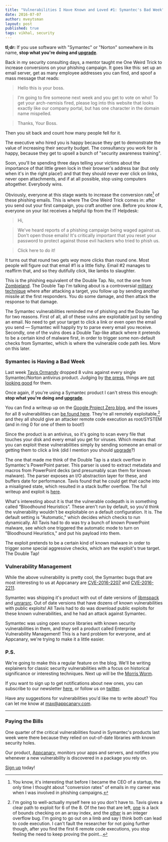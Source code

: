 ```yaml
---
title: "Vulnerabilities I Have Known and Loved #1: Symantec's Bad Week"
date: 2016-07-07
author: mveytsman
layout: post
published: true
tags: vikhal, security
---
```


**tl;dr:** If you use software with "Symantec" or "Norton" somewhere in its name, **stop what you're doing and [upgrade](https://www.symantec.com/support-center/upgrades)**.

Back in my security consulting days, a mentor taught me One Weird Trick to
increase conversions on your phishing campaign.  It goes like this: set up an email server, get as many employee addresses you can find, and spoof a mass message that reads:

> Hello this is your boss. 

> I'm going to fire someone next week and you get to vote on who! To get your arch-nemisis fired, please log into this website that looks exactly like our company portal, but has one character in the domain name mispelled. 

> Thanks, Your Boss.
 
Then you sit back and count how many people fell for it.

The executive who hired you is happy because they get to demonstrate the value of increasing their
security budget. The consultancy you work for is happy, because they get to upsell a bunch of "security awareness
training". 

Soon, you'll be spending three days telling your victims about the
importance of that little green lock in their browser's address bar (but only
when it's in the right place!) and that they should never ever click on links,
never open attachments, and if at all possible, stop using computers altogether. Everybody wins.

Obviously, everyone at this stage wants to increase the conversion rate[^1] of these phishing emails. This is where The One Weird Trick comes in: after you send out your first campaign, you craft another one. Before you know it, everyone on your list receives a helpful tip from the IT Helpdesk:

> Hi, 

> We've heard reports of a phishing campaign being waged against us. Don't open those emails! It's critically important that you reset your password to protect against those evil hackers who tried to phish us. 

> Click here to do it!

It turns out that round two gets *way* more clicks than round one. Most people will figure out that email #1 is a little fishy. Email #2 manages to reaffirm that, and so they dutifully click, like lambs to slaughter.

This is the phishing equivalent of the Double Tap. No, not the one from [Zombieland](https://www.youtube.com/watch?v=w4sWxsrEFFs). The Double Tap I'm talking about is a controversial [military technique](http://www.businessinsider.com/drone-double-tap-first-responders-2012-9) where after attacking a target, you follow up by sending another missile at the first responders. You do some damage, and then attack the response to that damage.

The Symantec vulnerabilities reminded me of phishing and the Double Tap for two reasons. First of all, all of these vulns are exploitable just by sending an email. No need to get your target to click a link or even open the email you send &mdash; Symantec will happily try to parse every email you receive. Secondly, one of the vulns does a Double Tap-like attack where it pretends to be a certain kind of malware first, in order to trigger some non-default checks from Symantec, which is where the vulnerable code path lies. More on this later.

### Symantec is Having a Bad Week

Last week [Tavis Ormandy](https://twitter.com/taviso) dropped 8 vulns against every single Symantec/Norton antivirus product. Judging by [the press](http://fortune.com/2016/07/02/symantec-security-irony/), things are [not looking good](http://www.pcworld.com/article/3089463/security/wormable-flaws-in-symantec-products-expose-millions-of-computers-to-hacking.html) for them.

Once again, if you're using a Symantec product I can't stress this enough: **stop what you're doing and [upgrade](https://www.symantec.com/support-center/upgrades)**.

You can find a writeup up on the [Google Project Zero
blog](http://googleprojectzero.blogspot.ca/2016/06/how-to-compromise-enterprise-endpoint.html), and the issues for all 8 vulnerabilities can [be found here](https://bugs.chromium.org/p/project-zero/issues/list?can=1&q=label%3AVendor-Symantec). They're all remotely exploitable,[^2] and they all should give an attacker remote code execution as root/SYSTEM (and in ring 0 for one of them to boot!)

Since the product is an antivirus, so it's going to scan every file that touches your
disk and every email you get for viruses. Which means that you can exploit these
vulnerabilities simply by sending someone an email or getting them to click a
link (did I mention you should
[upgrade](https://www.symantec.com/support-center/upgrades)?)

The one that made me think of the Double Tap is a stack overflow in Symantec's PowerPoint parser. This parser is used to extract metadata and macros from PowerPoint decks (and presumably scan them for known malware). The parser exposes an I/O abstraction layer for these, and buffers date for performance. Tavis found that he could get that cache into a misaligned state, which resulted in a stack buffer overflow. The full writeup and exploit is [here](https://bugs.chromium.org/p/project-zero/issues/detail?id=823&can=1&q=label%3AVendor-Symantec).

What's interesting about it is that the vulnerable codepath is in something called “Bloodhound Heuristics”. These aren't run by default, so you'd think the vulnerability wouldn't be exploitable on a default configuration. It is. The default setting is "Automatic," which decides which checks to run dynamically. All Tavis had to do was try a bunch of known PowerPoint malware, see which one triggered the automatic mode to turn on "Bloodhound Heuristics," and put his payload into them. 

The exploit pretends to be a certain kind of known malware in order to trigger some special aggressive checks, which are the exploit's true target. The Double Tap!

### Vulnerability Management

While the above vulnerability is pretty cool, the Symantec bugs that are most interesting to us at Appcanary are [CVE-2016-2207](https://bugs.chromium.org/p/project-zero/issues/detail?id=810) and [CVE-2016-2211](https://bugs.chromium.org/p/project-zero/issues/detail?id=816). 

Symantec was shipping it's product with out of date versions of [libmspack](http://www.cabextract.org.uk/libmspack/) and [unrarsrc](http://www.rarlab.com/rar_add.htm). Out of date versions that have dozens of known vulnerabilities with public exploits! All Tavis had to do was download public exploits for these known vulnerabilities, and he had an attack against Symantec.

Symantec was using open source libraries with known security vulnerabilities in them, and they sell a product called Enterprise Vulnerability Management! This is a hard problem for everyone, and at Appcanary, we're trying to make it a little easier.


### P.S.

We're going to make this a regular feature on the blog. We'll be writing explainers for classic security vulnerabilities with a focus on historical significance or interesting techniques. Next up will be the [Morris Worm](https://en.wikipedia.org/wiki/Morris_worm).

If you want to sign up to get notifications about new ones, you can subscribe to our newsletter [here](http://eepurl.com/b82xK9), or follow us on [twitter](https://twitter.com/appcanary).

Have any suggestions for vulnerabilities you'd like me to write about? You can let me know at [max@appcanary.com](mailto:max@appcanary.com).

---

### Paying the Bills

One quarter of the critical vulnerabilities found in Symantec's products last week were there because they relied on out-of-date libraries with known security holes.

Our product, [Appcanary](https://appcanary.com/?utm_source=blog&utm_medium=web&utm_campaign=compress), monitors your apps and servers, and notifies you whenever a new vulnerability is discovered in a package you rely on. 

[Sign up](https://appcanary.com/sign_up?utm_source=blog&utm_medium=web&utm_campaign=symantec) today!

[^1]: You know, it's interesting that before I became the CEO of a startup, the only time I thought about "conversion rates" of emails in my career was when I was involved in phishing campaigns.
[^2]: I'm going to well-actually myself here so you don't have to. Tavis gives a clear path to exploit for 6 of the 8. Of the two that are left, [one](https://bugs.chromium.org/p/project-zero/issues/detail?id=821) is a lack of bounds checking on an array index, and the [other](https://bugs.chromium.org/p/project-zero/issues/detail?id=819) is an integer overflow bug. I'm going to go out on a limb and say I think both can lead to code execution. I can't fault the researcher for not going further though, after you find the first 6 remote code executions, you stop feeling the need to keep proving the point...
